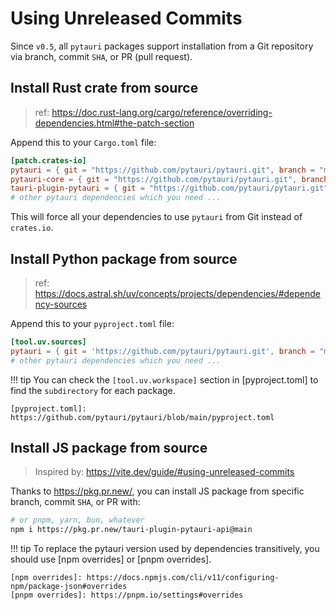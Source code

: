 # Using Unreleased Commits

Since `v0.5`, all `pytauri` packages support installation from a Git repository via branch, commit `SHA`, or PR (pull request).

## Install Rust crate from source

> ref: <https://doc.rust-lang.org/cargo/reference/overriding-dependencies.html#the-patch-section>

Append this to your `Cargo.toml` file:

```toml
[patch.crates-io]
pytauri = { git = "https://github.com/pytauri/pytauri.git", branch = "main" }
pytauri-core = { git = "https://github.com/pytauri/pytauri.git", branch = "main" }
tauri-plugin-pytauri = { git = "https://github.com/pytauri/pytauri.git", branch = "main" }
# other pytauri dependencies which you need ...
```

This will force all your dependencies to use `pytauri` from Git instead of `crates.io`.

## Install Python package from source

> ref: <https://docs.astral.sh/uv/concepts/projects/dependencies/#dependency-sources>

Append this to your `pyproject.toml` file:

```toml
[tool.uv.sources]
pytauri = { git = 'https://github.com/pytauri/pytauri.git', branch = "main", subdirectory = "python/pytauri" }
# other pytauri dependencies which you need ...
```

!!! tip
    You can check the `[tool.uv.workspace]` section in [pyproject.toml] to find the `subdirectory` for each package.

    [pyproject.toml]: https://github.com/pytauri/pytauri/blob/main/pyproject.toml

## Install JS package from source

> Inspired by: <https://vite.dev/guide/#using-unreleased-commits>

Thanks to <https://pkg.pr.new/>, you can install JS package from specific branch, commit `SHA`, or PR with:

```bash
# or pnpm, yarn, bun, whatever
npm i https://pkg.pr.new/tauri-plugin-pytauri-api@main
```

!!! tip
    To replace the pytauri version used by dependencies transitively, you should use [npm overrides] or [pnpm overrides].

    [npm overrides]: https://docs.npmjs.com/cli/v11/configuring-npm/package-json#overrides
    [pnpm overrides]: https://pnpm.io/settings#overrides
